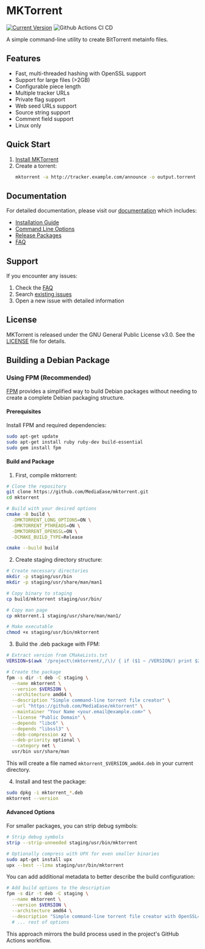 # MKTorrent

[![Current Version](https://img.shields.io/github/v/release/tomcdj71/mktorrent?label=current%20version)](https://github.com/tomcdj71/mktorrent/releases)
![Github Actions CI CD](https://github.com/tomcdj71/mktorrent/workflows/Build%20Mktorrent/badge.svg)

A simple command-line utility to create BitTorrent metainfo files.

## Features

- Fast, multi-threaded hashing with OpenSSL support
- Support for large files (>2GB)
- Configurable piece length
- Multiple tracker URLs
- Private flag support
- Web seed URLs support
- Source string support
- Comment field support
- Linux only

## Quick Start

1. [Install MKTorrent](docs/Installation-Guide.md)
2. Create a torrent:
   ```bash
   mktorrent -a http://tracker.example.com/announce -o output.torrent input_file
   ```

## Documentation

For detailed documentation, please visit our [documentation](docs/Home.md) which includes:

- [Installation Guide](docs/Installation-Guide.md)
- [Command Line Options](docs/Command-Line-Options.md)
- [Release Packages](docs/Release-Packages.md)
- [FAQ](docs/FAQ.md)

## Support

If you encounter any issues:
1. Check the [FAQ](docs/FAQ.md)
2. Search [existing issues](https://github.com/tomcdj71/mktorrent/issues)
3. Open a new issue with detailed information

## License

MKTorrent is released under the GNU General Public License v3.0. See the [LICENSE](LICENSE) file for details.

## Building a Debian Package

### Using FPM (Recommended)

[FPM](https://github.com/jordansissel/fpm) provides a simplified way to build Debian packages without needing to create a complete Debian packaging structure.

#### Prerequisites

Install FPM and required dependencies:

```bash
sudo apt-get update
sudo apt-get install ruby ruby-dev build-essential
sudo gem install fpm
```

#### Build and Package

1. First, compile mktorrent:

```bash
# Clone the repository
git clone https://github.com/MediaEase/mktorrent.git
cd mktorrent

# Build with your desired options
cmake -B build \
  -DMKTORRENT_LONG_OPTIONS=ON \
  -DMKTORRENT_PTHREADS=ON \
  -DMKTORRENT_OPENSSL=ON \
  -DCMAKE_BUILD_TYPE=Release

cmake --build build
```

2. Create staging directory structure:

```bash
# Create necessary directories
mkdir -p staging/usr/bin
mkdir -p staging/usr/share/man/man1

# Copy binary to staging
cp build/mktorrent staging/usr/bin/

# Copy man page
cp mktorrent.1 staging/usr/share/man/man1/

# Make executable
chmod +x staging/usr/bin/mktorrent
```

3. Build the .deb package with FPM:

```bash
# Extract version from CMakeLists.txt
VERSION=$(awk '/project\(mktorrent/,/\)/ { if ($1 ~ /VERSION/) print $2 }' CMakeLists.txt | tr -d ')')

# Create the package
fpm -s dir -t deb -C staging \
  --name mktorrent \
  --version $VERSION \
  --architecture amd64 \
  --description "Simple command-line torrent file creator" \
  --url "https://github.com/MediaEase/mktorrent" \
  --maintainer "Your Name <your.email@example.com>" \
  --license "Public Domain" \
  --depends "libc6" \
  --depends "libssl3" \
  --deb-compression xz \
  --deb-priority optional \
  --category net \
  usr/bin usr/share/man
```

This will create a file named `mktorrent_$VERSION_amd64.deb` in your current directory.

4. Install and test the package:

```bash
sudo dpkg -i mktorrent_*.deb
mktorrent --version
```

#### Advanced Options

For smaller packages, you can strip debug symbols:

```bash
# Strip debug symbols
strip --strip-unneeded staging/usr/bin/mktorrent

# Optionally compress with UPX for even smaller binaries
sudo apt-get install upx
upx --best --lzma staging/usr/bin/mktorrent
```

You can add additional metadata to better describe the build configuration:

```bash
# Add build options to the description
fpm -s dir -t deb -C staging \
  --name mktorrent \
  --version $VERSION \
  --architecture amd64 \
  --description "Simple command-line torrent file creator with OpenSSL=$OPENSSL and pthreads=$PTHREADS support" \
  # ... rest of options
```

This approach mirrors the build process used in the project's GitHub Actions workflow.
